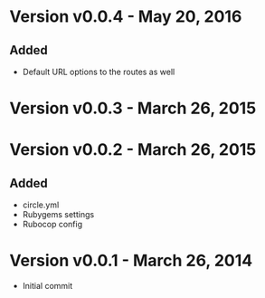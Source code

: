 Version v0.0.4 - May 20, 2016
================================================================================

Added
--------------------------------------------------------------------------------
  * Default URL options to the routes as well

Version v0.0.3 - March 26, 2015
================================================================================

Version v0.0.2 - March 26, 2015
================================================================================

Added
--------------------------------------------------------------------------------
  * circle.yml
  * Rubygems settings
  * Rubocop config

Version v0.0.1 - March 26, 2014
================================================================================

  * Initial commit

